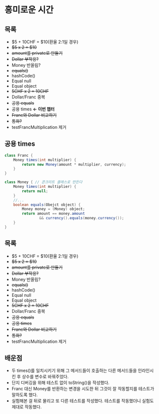 # 흥미로운 시간
## 목록
- $5 + 10CHF = $10(환율 2:1일 경우)
- ~~$5 x 2 = $10~~
- ~~amount를 private로 만들기~~
- ~~Dollar 부작용?~~
- Money 반올림?
- ~~equals()~~
- hashCode()
- Equal null
- Equal object
- ~~5CHF x 2 = 10CHF~~
- Dollar/Franc 중복
- ~~공용 equals~~
- 공용 times **<- 이번 챕터**
- ~~Franc와 Dollar 비교하기~~
- ~~통화?~~
- testFrancMultiplication 제거

## 공용 times
```java
class Franc {
    Money times(int multiplier) {
        return new Money(amount * multiplier, currency);
    }   
}

class Money { // 콘크리트 클래스로 만든다
    Money times(int multiplier) {
        return null;
    }
    //...
    boolean equals(Obejct object) {
        Money money = (Money) object;
        return amount == money.amount
                && currency().equals(money.currency());
    }
}
```

## 목록
- $5 + 10CHF = $10(환율 2:1일 경우)
- ~~$5 x 2 = $10~~
- ~~amount를 private로 만들기~~
- ~~Dollar 부작용?~~
- Money 반올림?
- ~~equals()~~
- hashCode()
- Equal null
- Equal object
- ~~5CHF x 2 = 10CHF~~
- Dollar/Franc 중복
- ~~공용 equals~~
- ~~공용 times~~
- ~~Franc와 Dollar 비교하기~~
- ~~통화?~~
- testFrancMultiplication 제거

## 배운점
- 두 times()를 일치시키기 위해 그 메서드들이 호출하는 다른 메서드들을 인라인시킨 후 상수를 변수로 바꿔주었다.
- 단지 디버깅을 위해 테스트 없이 toString()을 작성했다.
- Franc 대신 Money를 반환하는 변경을 시도한 뒤 그것이 잘 작동할지를 테스트가 말하도록 했다.
- 실험해본 걸 뒤로 물리고 또 다른 테스트를 작성했다. 테스트를 작동했더니 실험도 제대로 작동했다.